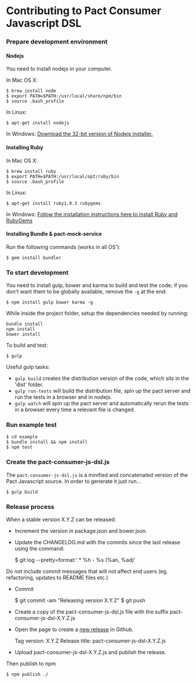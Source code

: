 # Contributing to Pact Consumer Javascript DSL

### Prepare development environment

#### Nodejs

You need to install nodejs in your computer.

In Mac OS X:

    $ brew install node
    $ export PATH=$PATH:/usr/local/share/npm/bin
    $ source .bash_profile

In Linux:

    $ apt-get install nodejs

In Windows: [Download the 32-bit version of Nodejs installer.](http://nodejs.org/download/)

#### Installing Ruby

In Mac OS X:

    $ brew install ruby
    $ export PATH=$PATH:/usr/local/opt/ruby/bin
    $ source .bash_profile

In Linux:

    $ apt-get install ruby1.9.3 rubygems

In Windows: [Follow the installation instructions here to install Ruby and RubyGems](https://github.com/bethesque/pact-mock_service/wiki/Installing-the-pact-mock_service-gem-on-Windows)

#### Installing Bundle & pact-mock-service

Run the following commands (works in all OS'):

    $ gem install bundler

### To start development

You need to install gulp, bower and karma to build and test the code; if you don't want them to be globally available, remove the `-g` at the end:

    $ npm install gulp bower karma -g

While inside the project folder, setup the dependencies needed by running:

    bundle install
    npm install
    bower install

To build and test:

    $ gulp

Useful gulp tasks:
- `gulp build` creates the distribution version of the code, which sits in the 'dist' folder.
- `gulp run-tests` will build the distribution file, spin up the pact server and run the tests in a browser and in nodejs.
- `gulp watch` will spin up the pact server and automatically rerun the tests in a browser every time a relevant file is changed.

### Run example test

    $ cd example
    $ bundle install && npm install
    $ npm test

### Create the pact-consumer-js-dsl.js

The `pact-consumer-js-dsl.js` is a minified and concatenated version of the Pact Javascript source. In order to generate it just run...

    $ gulp build

### Release process

When a stable version X.Y.Z can be released:

* Increment the version in package.json and bower.json.
* Update the CHANGELOG.md with the commits since the last release using the command:

    $ git log --pretty=format:'  * %h - %s (%an, %ad)'

Do not include commit messages that will not affect end users (eg. refactoring, updates to README files etc.)

* Commit

    $ git commit -am "Releasing version X.Y.Z"
    $ git push

* Create a copy of the pact-consumer-js-dsl.js file with the suffix pact-consumer-js-dsl-X.Y.Z.js
* Open the page to create a [new release][new-release] in Github.

    Tag version: X.Y.Z
    Release title: pact-consumer-js-dsl-X.Y.Z.js

* Upload pact-consumer-js-dsl-X.Y.Z.js and publish the release.

Then publish to npm

    $ npm publish ./


[new-release]: https://github.com/DiUS/pact-consumer-js-dsl/releases/new
